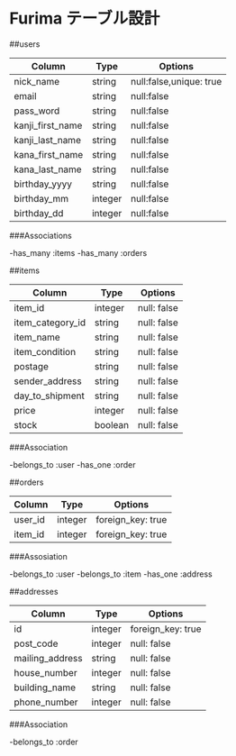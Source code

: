 # Furima テーブル設計


##users

| Column             | Type   | Options                   |
| ------------------ | ------ | --------------------------|
|nick_name           |string  |null:false,unique: true    |
|email               |string  |null:false                 |
|pass_word           |string  |null:false                 |
|kanji_first_name    |string  |null:false                 |
|kanji_last_name     |string  |null:false                 |
|kana_first_name     |string  |null:false                 |
|kana_last_name      |string  |null:false                 |
|birthday_yyyy       |string  |null:false                 |
|birthday_mm         |integer |null:false                 |
|birthday_dd         |integer |null:false                 |


###Associations

-has_many :items
-has_many :orders


##items

| Column             | Type        | Options    |
| ------------------ | ------------| -----------|
|item_id             | integer     |null: false |
|item_category_id    | string      |null: false |
|item_name           | string      |null: false |
|item_condition      | string      |null: false |
|postage             | string      |null: false |
|sender_address      | string      |null: false |
|day_to_shipment     | string      |null: false |
|price               | integer     |null: false |
|stock               | boolean     |null: false |

###Association

-belongs_to :user
-has_one :order


##orders

| Column             | Type        | Options          |
| ------------------ | ------------| -----------------|
|user_id             |integer      | foreign_key: true|
|item_id             |integer      | foreign_key: true|

###Assosiation

-belongs_to :user
-belongs_to :item
-has_one :address

##addresses

| Column             | Type        | Options          |
| ------------------ | ------------| -----------------|
|id                  | integer     |foreign_key: true |
|post_code           | integer     |null: false       |
|mailing_address     | string      |null: false       |
|house_number        | integer     |null: false       |
|building_name       | string      |null: false       |
|phone_number        | integer     |null: false       | 

###Association

-belongs_to :order

